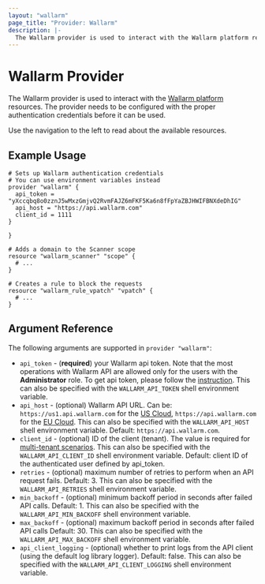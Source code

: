 ```yaml
---
layout: "wallarm"
page_title: "Provider: Wallarm"
description: |-
  The Wallarm provider is used to interact with the Wallarm platform resources. The provider needs to be configured with the proper authentication credentials before it can be used.
---
```


# Wallarm Provider

The Wallarm provider is used to interact with the [Wallarm platform](https://docs.wallarm.com/) resources. The provider needs to be configured with the proper authentication credentials before it can be used.

Use the navigation to the left to read about the available resources.

## Example Usage

```hcl
# Sets up Wallarm authentication credentials
# You can use environment variables instead
provider "wallarm" {
  api_token = "yXccqbq8o0zznJ5wMxzGmjvQ2RvmFAJZ6mFKF5Ka6n8fFpYaZBJHWIFBNXdeDhIG"
  api_host = "https://api.wallarm.com"
  client_id = 1111
}

}

# Adds a domain to the Scanner scope
resource "wallarm_scanner" "scope" {
  # ...
}

# Creates a rule to block the requests
resource "wallarm_rule_vpatch" "vpatch" {
  # ...
}
```

## Argument Reference

The following arguments are supported in `provider "wallarm"`:

* `api_token` - (**required**) your Wallarm api token. Note that the most operations with Wallarm API are allowed only for the users with the **Administrator** role. To get api token, please follow the [instruction](https://docs.wallarm.com/api/overview/#your-own-client). This can also be specified with the `WALLARM_API_TOKEN` shell environment variable.
* `api_host` - (optional) Wallarm API URL. Can be: `https://us1.api.wallarm.com` for the [US Cloud](https://docs.wallarm.com/about-wallarm/overview/#us-cloud), `https://api.wallarm.com` for the [EU Cloud](https://docs.wallarm.com/about-wallarm/overview/#eu-cloud). This can also be specified with the `WALLARM_API_HOST` shell environment variable. Default: `https://api.wallarm.com`.
* `client_id` - (optional) ID of the client (tenant). The value is required for [multi-tenant scenarios][2]. This can also be specified with the `WALLARM_API_CLIENT_ID` shell environment variable. Default: client ID of the authenticated user defined by api_token.
* `retries` - (optional) maximum number of retries to perform when an API request fails. Default: 3. This can also be specified with the `WALLARM_API_RETRIES` shell environment variable.
* `min_backoff` - (optional) minimum backoff period in seconds after failed API calls. Default: 1. This can also be specified with the `WALLARM_API_MIN_BACKOFF` shell environment variable.
* `max_backoff` - (optional) maximum backoff period in seconds after failed API calls Default: 30. This can also be specified with the `WALLARM_API_MAX_BACKOFF` shell environment variable.
* `api_client_logging` - (optional) whether to print logs from the API client (using the default log library logger). Default: false. This can also be specified with the `WALLARM_API_CLIENT_LOGGING` shell environment variable.

[2]: https://docs.wallarm.com/installation/multi-tenant/overview/
